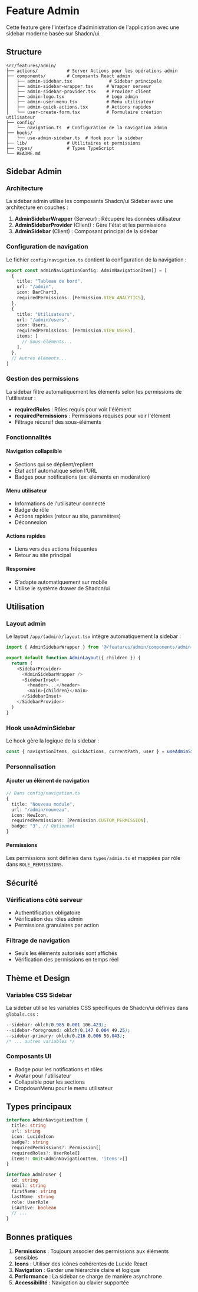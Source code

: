 # Feature Admin

Cette feature gère l'interface d'administration de l'application avec une sidebar moderne basée sur Shadcn/ui.

## Structure

```
src/features/admin/
├── actions/           # Server Actions pour les opérations admin
├── components/        # Composants React admin
│   ├── admin-sidebar.tsx              # Sidebar principale
│   ├── admin-sidebar-wrapper.tsx     # Wrapper serveur
│   ├── admin-sidebar-provider.tsx    # Provider client
│   ├── admin-logo.tsx                # Logo admin
│   ├── admin-user-menu.tsx           # Menu utilisateur
│   ├── admin-quick-actions.tsx       # Actions rapides
│   └── user-create-form.tsx          # Formulaire création utilisateur
├── config/
│   └── navigation.ts  # Configuration de la navigation admin
├── hooks/
│   └── use-admin-sidebar.ts  # Hook pour la sidebar
├── lib/               # Utilitaires et permissions
├── types/             # Types TypeScript
└── README.md
```

## Sidebar Admin

### Architecture
La sidebar admin utilise les composants Shadcn/ui Sidebar avec une architecture en couches :

1. **AdminSidebarWrapper** (Serveur) : Récupère les données utilisateur
2. **AdminSidebarProvider** (Client) : Gère l'état et les permissions
3. **AdminSidebar** (Client) : Composant principal de la sidebar

### Configuration de navigation
Le fichier `config/navigation.ts` contient la configuration de la navigation :

```typescript
export const adminNavigationConfig: AdminNavigationItem[] = [
  {
    title: "Tableau de bord",
    url: "/admin",
    icon: BarChart3,
    requiredPermissions: [Permission.VIEW_ANALYTICS],
  },
  {
    title: "Utilisateurs",
    url: "/admin/users",
    icon: Users,
    requiredPermissions: [Permission.VIEW_USERS],
    items: [
      // Sous-éléments...
    ],
  },
  // Autres éléments...
]
```

### Gestion des permissions
La sidebar filtre automatiquement les éléments selon les permissions de l'utilisateur :

- **requiredRoles** : Rôles requis pour voir l'élément
- **requiredPermissions** : Permissions requises pour voir l'élément
- Filtrage récursif des sous-éléments

### Fonctionnalités

#### Navigation collapsible
- Sections qui se déplient/replient
- État actif automatique selon l'URL
- Badges pour notifications (ex: éléments en modération)

#### Menu utilisateur
- Informations de l'utilisateur connecté
- Badge de rôle
- Actions rapides (retour au site, paramètres)
- Déconnexion

#### Actions rapides
- Liens vers des actions fréquentes
- Retour au site principal

#### Responsive
- S'adapte automatiquement sur mobile
- Utilise le système drawer de Shadcn/ui

## Utilisation

### Layout admin
Le layout `/app/(admin)/layout.tsx` intègre automatiquement la sidebar :

```typescript
import { AdminSidebarWrapper } from '@/features/admin/components/admin-sidebar-wrapper'

export default function AdminLayout({ children }) {
  return (
    <SidebarProvider>
      <AdminSidebarWrapper />
      <SidebarInset>
        <header>...</header>
        <main>{children}</main>
      </SidebarInset>
    </SidebarProvider>
  )
}
```

### Hook useAdminSidebar
Le hook gère la logique de la sidebar :

```typescript
const { navigationItems, quickActions, currentPath, user } = useAdminSidebar({ user })
```

### Personnalisation

#### Ajouter un élément de navigation
```typescript
// Dans config/navigation.ts
{
  title: "Nouveau module",
  url: "/admin/nouveau",
  icon: NewIcon,
  requiredPermissions: [Permission.CUSTOM_PERMISSION],
  badge: "3", // Optionnel
}
```

#### Permissions
Les permissions sont définies dans `types/admin.ts` et mappées par rôle dans `ROLE_PERMISSIONS`.

## Sécurité

### Vérifications côté serveur
- Authentification obligatoire
- Vérification des rôles admin
- Permissions granulaires par action

### Filtrage de navigation
- Seuls les éléments autorisés sont affichés
- Vérification des permissions en temps réel

## Thème et Design

### Variables CSS Sidebar
La sidebar utilise les variables CSS spécifiques de Shadcn/ui définies dans `globals.css` :

```css
--sidebar: oklch(0.985 0.001 106.423);
--sidebar-foreground: oklch(0.147 0.004 49.25);
--sidebar-primary: oklch(0.216 0.006 56.043);
/* ... autres variables */
```

### Composants UI
- Badge pour les notifications et rôles
- Avatar pour l'utilisateur
- Collapsible pour les sections
- DropdownMenu pour le menu utilisateur

## Types principaux

```typescript
interface AdminNavigationItem {
  title: string
  url: string
  icon: LucideIcon
  badge?: string
  requiredPermissions?: Permission[]
  requiredRoles?: UserRole[]
  items?: Omit<AdminNavigationItem, 'items'>[]
}

interface AdminUser {
  id: string
  email: string
  firstName: string
  lastName: string
  role: UserRole
  isActive: boolean
  // ...
}
```

## Bonnes pratiques

1. **Permissions** : Toujours associer des permissions aux éléments sensibles
2. **Icons** : Utiliser des icônes cohérentes de Lucide React
3. **Navigation** : Garder une hiérarchie claire et logique
4. **Performance** : La sidebar se charge de manière asynchrone
5. **Accessibilité** : Navigation au clavier supportée 